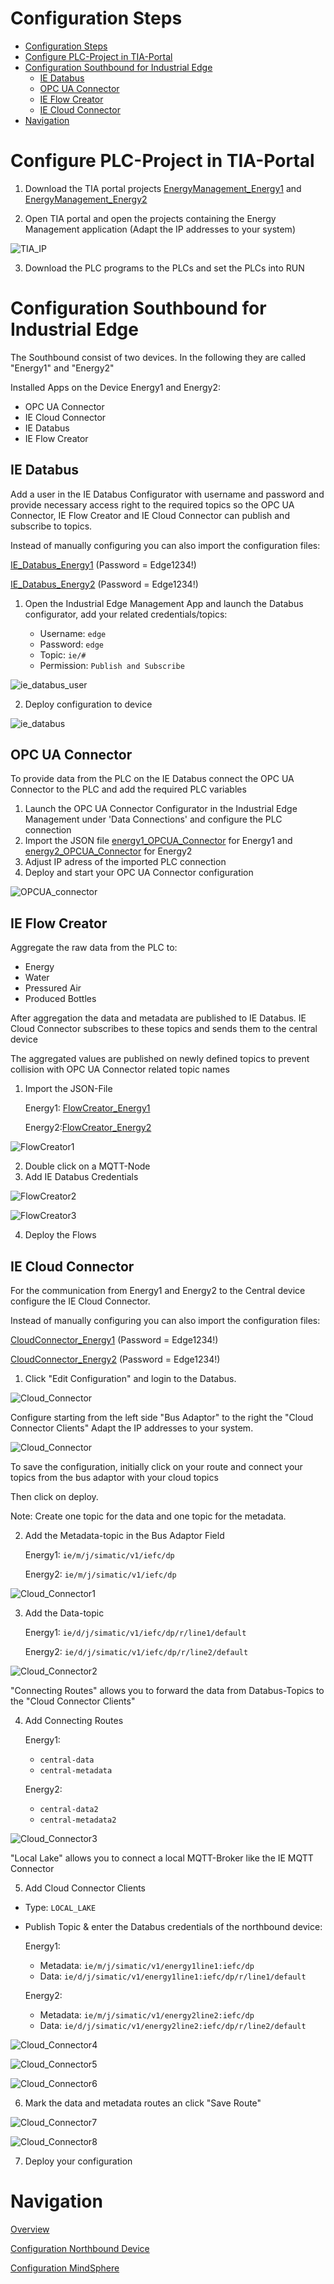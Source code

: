 # Configuration Steps
- [Configuration Steps](#configuration-steps)
- [Configure PLC-Project in TIA-Portal](#configure-plc-project-in-tia-portal)
- [Configuration Southbound for Industrial Edge](#configuration-southbound-for-industrial-edge)
  - [IE Databus](#ie-databus)
  - [OPC UA Connector](#opc-ua-connector)
  - [IE Flow Creator](#ie-flow-creator)
  - [IE Cloud Connector](#ie-cloud-connector)
- [Navigation](#navigation)
  

# Configure PLC-Project in TIA-Portal

1. Download the TIA portal projects [EnergyManagement_Energy1](../src/Device_Energy1/EnergyManagement_Energy1.zap16) and [EnergyManagement_Energy2](../src/Device_Energy2/EnergyManagement_Energy2.zap16)

2. Open TIA portal and open the projects containing the Energy Management application (Adapt the IP addresses to your system)
   
![TIA_IP](graphics/TIA_IP.png)

3. Download the PLC programs to the PLCs and set the PLCs into RUN
 
 
# Configuration Southbound for Industrial Edge

The Southbound consist of two devices. In the following they are called "Energy1" and "Energy2"

Installed Apps on the Device Energy1 and Energy2: 
  - OPC UA Connector
  - IE Cloud Connector
  - IE Databus
  - IE Flow Creator

## IE Databus

Add a user in the IE Databus Configurator with username and password and provide necessary access right to the required topics so the OPC UA Connector, IE Flow Creator and IE Cloud Connector can publish and subscribe to topics.

Instead of manually configuring you can also import the configuration files:

[IE_Databus_Energy1](../src/CentralDevice/IE-Databus.json) (Password = Edge1234!)

[IE_Databus_Energy2](../src/CentralDevice/IE-Databus.json) (Password = Edge1234!)

1. Open the Industrial Edge Management App and launch the Databus configurator, add your related credentials/topics:

   - Username: `edge`
   - Password: `edge`
   - Topic: `ie/#`
   - Permission: `Publish and Subscribe`

  ![ie_databus_user](graphics/IE_Databus_User.png)

2. Deploy configuration to device

  ![ie_databus](graphics/IE_Databus.png)


## OPC UA Connector

To provide data from the PLC on the IE Databus connect the OPC UA Connector to the PLC and add the required PLC variables

1. Launch the OPC UA Connector Configurator in the Industrial Edge Management under 'Data Connections' and configure the PLC connection 
2. Import the JSON file [energy1_OPCUA_Connector](../src/Device_Energy1/energy1_OPCUA_Connector.json) for Energy1 and [energy2_OPCUA_Connector](../src/Device_Energy2/energy2_OPCUA_Connector.json) for Energy2 
3. Adjust IP adress of the imported PLC connection
4. Deploy and start your OPC UA Connector configuration

  ![OPCUA_connector](graphics/OPCUA_Connector.png)

## IE Flow Creator

Aggregate the raw data from the PLC to:
- Energy
- Water
- Pressured Air
- Produced Bottles 

After aggregation the data and metadata are published to IE Databus. IE Cloud Connector subscribes to these topics and sends them to the central device 

The aggregated values are published on newly defined topics to prevent collision with OPC UA Connector related topic names

1. Import the JSON-File
  
    Energy1: [FlowCreator_Energy1](../src/Device_Energy1/FlowCreator_Energy1.json)

    Energy2:[FlowCreator_Energy2](../src/Device_Energy2/FlowCreator_Energy2.json)
  
    
  ![FlowCreator1](graphics/Flow_Creator1.png)

2. Double click on a MQTT-Node  
3. Add IE Databus Credentials
  
  ![FlowCreator2](graphics/Flow_Creator2.png)
  
    
  ![FlowCreator3](graphics/Flow_Creator3.png)

4. Deploy the Flows

## IE Cloud Connector

For the communication from Energy1 and Energy2 to the Central device configure the IE Cloud Connector. 

Instead of manually configuring you can also import the configuration files:

[CloudConnector_Energy1](../src/Device_Energy1/CloudConnector_Energy1.json) (Password = Edge1234!)

[CloudConnector_Energy2](../src/Device_Energy2/CloudConnector_Energy2.json) (Password = Edge1234!)

1. Click "Edit Configuration" and login to the Databus.

  ![Cloud_Connector](graphics/Cloud_Connector_Login.png)

Configure starting from the left side "Bus Adaptor" to the right the "Cloud Connector Clients" Adapt the IP addresses to your system.

![Cloud_Connector](graphics/Cloud_Connector_Cloud_Client.png)

To save the configuration, initially click on your route and connect your topics from the bus adaptor with your cloud topics 

Then click on deploy.

Note: Create one topic for the data and one topic for the metadata. 


2. Add the Metadata-topic in the Bus Adaptor Field

    Energy1: `ie/m/j/simatic/v1/iefc/dp`

    Energy2: `ie/m/j/simatic/v1/iefc/dp` 
  
      
  ![Cloud_Connector1](graphics/Cloud_Connector_Topic2.png)
  
3. Add the Data-topic
   
   Energy1:
   `ie/d/j/simatic/v1/iefc/dp/r/line1/default`
  
   Energy2:
   `ie/d/j/simatic/v1/iefc/dp/r/line2/default`
    
  ![Cloud_Connector2](graphics/Cloud_Connector_Topic1.png)

"Connecting Routes" allows you to forward the data from Databus-Topics to the "Cloud Connector Clients"

4. Add Connecting Routes
  
   Energy1:
   - `central-data` 
   - `central-metadata`
  
   Energy2:
   - `central-data2`
   - `central-metadata2`
  
    
  ![Cloud_Connector3](graphics/Cloud_Connector_Route.png)

"Local Lake" allows you to connect a local MQTT-Broker like the IE MQTT Connector 

5. Add Cloud Connector Clients
  - Type: `LOCAL_LAKE`
  
  - Publish Topic & enter the Databus credentials of the northbound device:
  
    Energy1:
    - Metadata: `ie/m/j/simatic/v1/energy1line1:iefc/dp`
    - Data: `ie/d/j/simatic/v1/energy1line1:iefc/dp/r/line1/default`
    
    Energy2:
    - Metadata: `ie/m/j/simatic/v1/energy2line2:iefc/dp`
    - Data: `ie/d/j/simatic/v1/energy2line2:iefc/dp/r/line2/default`
  
    
  ![Cloud_Connector4](graphics/Cloud_Connector_ClientStandard.png)
  

  ![Cloud_Connector5](graphics/Cloud_Connector_Client1.png)
    
      
  ![Cloud_Connector6](graphics/Cloud_Connector_Client2.png)

6. Mark the data and metadata routes an click "Save Route" 
      
        
  ![Cloud_Connector7](graphics/Cloud_Connector_Route1.png)
    
      
  ![Cloud_Connector8](graphics/Cloud_Connector_Route2.png)

7. Deploy your configuration





# Navigation

[Overview](../README.md)

[Configuration Northbound Device](install_Device_Northbound.md)

[Configuration MindSphere](install_MindSphere.md)
